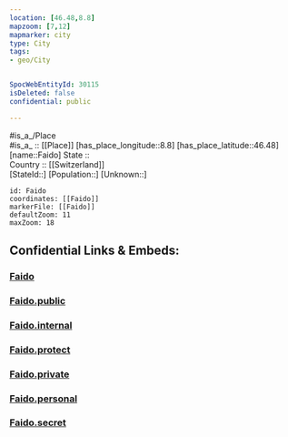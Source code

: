 ```yaml
---
location: [46.48,8.8] 
mapzoom: [7,12] 
mapmarker: city 
type: City
tags:
- geo/City


SpocWebEntityId: 30115
isDeleted: false
confidential: public

---
```

#is_a_/Place  
#is_a_ :: [[Place]] 
[has_place_longitude::8.8] 
[has_place_latitude::46.48] 
[name::Faido] 
State ::  
Country :: [[Switzerland]]  
[StateId::] 
[Population::] 
[Unknown::] 


```leaflet
id: Faido
coordinates: [[Faido]] 
markerFile: [[Faido]] 
defaultZoom: 11 
maxZoom: 18
```


## Confidential Links & Embeds: 

### [Faido](/_Standards/Earth/Continent/Europe/Europe~Central/Switzerland/Switzerland~Cantons/Ticino/City/Faido.md) 

### [Faido.public](/_public/Earth/Continent/Europe/Europe~Central/Switzerland/Switzerland~Cantons/Ticino/City/Faido.public.md) 

### [Faido.internal](/_internal/Earth/Continent/Europe/Europe~Central/Switzerland/Switzerland~Cantons/Ticino/City/Faido.internal.md) 

### [Faido.protect](/_protect/Earth/Continent/Europe/Europe~Central/Switzerland/Switzerland~Cantons/Ticino/City/Faido.protect.md) 

### [Faido.private](/_private/Earth/Continent/Europe/Europe~Central/Switzerland/Switzerland~Cantons/Ticino/City/Faido.private.md) 

### [Faido.personal](/_personal/Earth/Continent/Europe/Europe~Central/Switzerland/Switzerland~Cantons/Ticino/City/Faido.personal.md) 

### [Faido.secret](/_secret/Earth/Continent/Europe/Europe~Central/Switzerland/Switzerland~Cantons/Ticino/City/Faido.secret.md)

